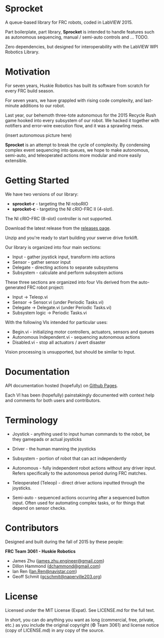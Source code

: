Sprocket
========
A queue-based library for FRC robots, coded in LabVIEW 2015.

Part boilerplate, part library, **Sprocket** is intended to handle features
such as autonomous sequencing, manual / semi-auto controls and ... TODO.

Zero dependencies, but designed for interoperability with the LabVIEW WPI Robotics Library.

# Motivation
For seven years, Huskie Robotics has built its software from scratch for every
FRC build season.

For seven years, we have grappled with rising code complexity, and last-minute additions to our robot.

Last year, our behemoth three-tote autonomous for the 2015 Recycle Rush game hooked into every subsystem of our robot. We hacked it together with notifiers
and error-wire execution flow, and it was a sprawling mess.

(insert autonomous picture here)

**Sprocket** is an attempt to break the cycle of complexity. By condensing
complex event sequencing into queues, we hope to make autonomous,
semi-auto, and teleoperated actions more modular and more easily extensible.

# Getting Started

We have two versions of our library:
- **sprocket-r** - targeting the NI roboRIO
- **sprocket-c** - targeting the NI cRIO-FRC II (4-slot).

The NI cRIO-FRC (8-slot) controller is not supported.

Download the latest release from the [releases page](https://www.github.com/HuskieRobotics/sprocket/releases).

Unzip and you're ready to start building your swerve drive forklift.

Our library is organized into four main sections:

- Input - gather joystick input, transform into actions
- Sensor - gather sensor input
- Delegate - directing actions to separate subsystems
- Subsystem - calculate and perform subsystem actions

These three sections are organized into four VIs derived from the
auto-generated FRC robot project:
- Input -> Teleop.vi
- Sensor -> Sensor.vi (under Periodic Tasks.vi)
- Delegate -> Delegate.vi (under Periodic Tasks.vi)
- Subsystem logic -> Periodic Tasks.vi

With the following VIs intended for particular uses:
- Begin.vi - initializing motor controllers, actuators, sensors and queues
- Autonomous Independent.vi - sequencing autonomous actions
- Disabled.vi - stop all actuators / avert disaster

Vision processing is unsupported, but should be similar to Input.

# Documentation
API documentation hosted (hopefully) on [Github Pages](HuskieRobotics.github.io/sprocket).

Each VI has been (hopefully) painstakingly documented with context help and
comments for both users and contributors.

# Terminology

- Joystick - anything used to input human commands to the robot, be they
  gamepads or actual joysticks
- Driver - the human manning the joysticks

- Subsystem - portion of robot that can act independently

- Autonomous - fully independent robot actions without any driver input.
  Refers specifically to the autonomous period during FRC matches.
- Teleoperated (Teleop) - direct driver actions inputted through the joysticks.
- Semi-auto - sequenced actions occurring after a sequenced button input.
  Often used for automating complex tasks, or for things that depend on sensor
  checks.

# Contributors

Designed and built during the fall of 2015 by these people:

**FRC Team 3061 - Huskie Robotics**
- James Zhu (james.zhu.engineer@gmail.com)
- Dillon Hammond (dchammond@gmail.com)
- Ian Ren (Ian.Ren@navistar.com)
- Geoff Schmit (gcschmit@naperville203.org)

# License
Licensed under the MIT License (Expat). See LICENSE.md for the full text.

In short, you can do anything you want as long (commercial, free, private, etc.) as you include the original copyright (© Team 3061) and license notice (copy of LICENSE.md) in any copy of the source.
